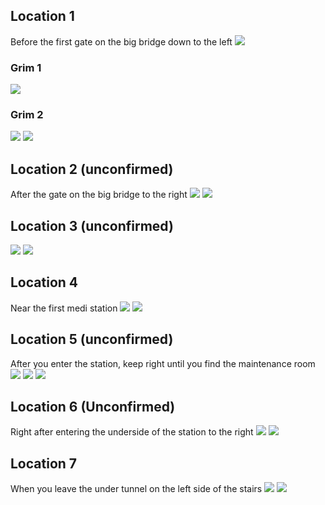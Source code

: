 ## Location 1
Before the first gate on the big bridge down to the left
![](images/20221121165803_1.jpg)
### Grim 1
![](images/20221121165821_1.jpg)
### Grim 2
![](images/20221121194752_1_edit.jpg)
![](images/20221121194807_1.jpg)
## Location 2 (unconfirmed)
After the gate on the big bridge to the right
![](images/20221121130458_1.jpg)
![](images/20221121130453_1.jpg)
## Location 3 (unconfirmed)
![](images/20221122214151_1_edit.jpg)
![](images/20221122214349_1_edit.jpg)

## Location 4
Near the first medi station
![](images/20221121170319_1.jpg)
![](images/20221121160940_1.jpg)
## Location 5 (unconfirmed)
After you enter the station, keep right until you find the maintenance room
![](images/20221122215048_1_edit.jpg)
![](images/20221122215127_1_edit.jpg)
![](images/20221122215117_1_edit.jpg)
## Location 6 (Unconfirmed)
Right after entering the underside of the station to the right
![](images/20221122215314_1_edit.jpg)
![](images/20221122215258_1_edit.jpg)
## Location 7
When you leave the under tunnel on the left side of the stairs
![](images/20221122215519_1_edit.jpg)
![](images/20221122215534_1.jpg)